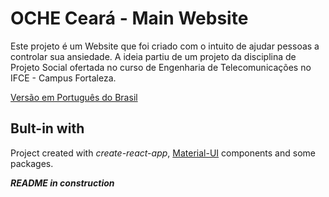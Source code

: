# OCHE Ceará - Main Website

Este projeto é um Website que foi criado com o intuito de ajudar pessoas a controlar sua ansiedade. A ideia partiu de um projeto da disciplina de Projeto Social ofertada no curso de Engenharia de Telecomunicações no IFCE - Campus Fortaleza.

[Versão em Português do Brasil](./README_pt-br.md)

## Bult-in with

Project created with *create-react-app*, [Material-UI](https://github.com/mui-org/material-ui) components and some packages.

***README in construction***
